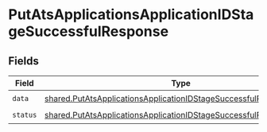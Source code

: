 # PutAtsApplicationsApplicationIDStageSuccessfulResponse


## Fields

| Field                                                                                                                                                      | Type                                                                                                                                                       | Required                                                                                                                                                   | Description                                                                                                                                                |
| ---------------------------------------------------------------------------------------------------------------------------------------------------------- | ---------------------------------------------------------------------------------------------------------------------------------------------------------- | ---------------------------------------------------------------------------------------------------------------------------------------------------------- | ---------------------------------------------------------------------------------------------------------------------------------------------------------- |
| `data`                                                                                                                                                     | [shared.PutAtsApplicationsApplicationIDStageSuccessfulResponseData](../../models/shared/putatsapplicationsapplicationidstagesuccessfulresponsedata.md)     | :heavy_check_mark:                                                                                                                                         | N/A                                                                                                                                                        |
| `status`                                                                                                                                                   | [shared.PutAtsApplicationsApplicationIDStageSuccessfulResponseStatus](../../models/shared/putatsapplicationsapplicationidstagesuccessfulresponsestatus.md) | :heavy_check_mark:                                                                                                                                         | N/A                                                                                                                                                        |